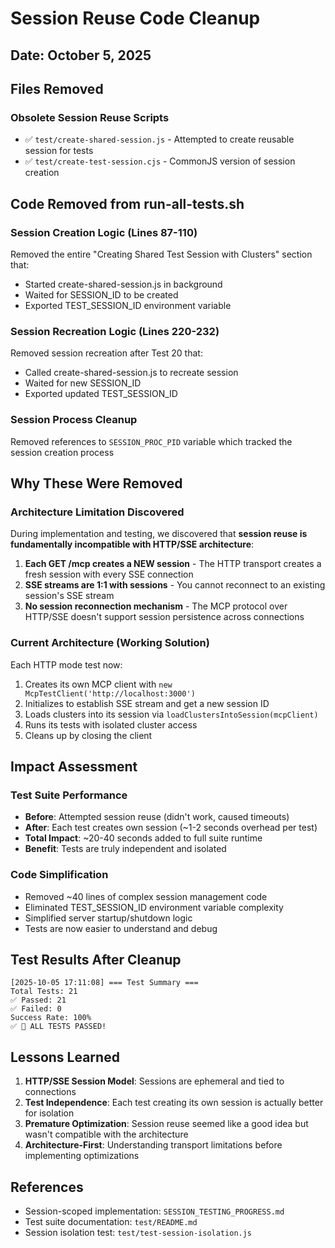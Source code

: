 # Session Reuse Code Cleanup

## Date: October 5, 2025

## Files Removed

### Obsolete Session Reuse Scripts
- ✅ `test/create-shared-session.js` - Attempted to create reusable session for tests
- ✅ `test/create-test-session.cjs` - CommonJS version of session creation

## Code Removed from run-all-tests.sh

### Session Creation Logic (Lines 87-110)
Removed the entire "Creating Shared Test Session with Clusters" section that:
- Started create-shared-session.js in background
- Waited for SESSION_ID to be created
- Exported TEST_SESSION_ID environment variable

### Session Recreation Logic (Lines 220-232)
Removed session recreation after Test 20 that:
- Called create-shared-session.js to recreate session
- Waited for new SESSION_ID
- Exported updated TEST_SESSION_ID

### Session Process Cleanup
Removed references to `SESSION_PROC_PID` variable which tracked the session creation process

## Why These Were Removed

### Architecture Limitation Discovered
During implementation and testing, we discovered that **session reuse is fundamentally incompatible with HTTP/SSE architecture**:

1. **Each GET /mcp creates a NEW session** - The HTTP transport creates a fresh session with every SSE connection
2. **SSE streams are 1:1 with sessions** - You cannot reconnect to an existing session's SSE stream
3. **No session reconnection mechanism** - The MCP protocol over HTTP/SSE doesn't support session persistence across connections

### Current Architecture (Working Solution)
Each HTTP mode test now:
1. Creates its own MCP client with `new McpTestClient('http://localhost:3000')`
2. Initializes to establish SSE stream and get a new session ID
3. Loads clusters into its session via `loadClustersIntoSession(mcpClient)`
4. Runs its tests with isolated cluster access
5. Cleans up by closing the client

## Impact Assessment

### Test Suite Performance
- **Before**: Attempted session reuse (didn't work, caused timeouts)
- **After**: Each test creates own session (~1-2 seconds overhead per test)
- **Total Impact**: ~20-40 seconds added to full suite runtime
- **Benefit**: Tests are truly independent and isolated

### Code Simplification
- Removed ~40 lines of complex session management code
- Eliminated TEST_SESSION_ID environment variable complexity
- Simplified server startup/shutdown logic
- Tests are now easier to understand and debug

## Test Results After Cleanup

```
[2025-10-05 17:11:08] === Test Summary ===
Total Tests: 21
✅ Passed: 21
✅ Failed: 0
Success Rate: 100%
✅ 🎉 ALL TESTS PASSED!
```

## Lessons Learned

1. **HTTP/SSE Session Model**: Sessions are ephemeral and tied to connections
2. **Test Independence**: Each test creating its own session is actually better for isolation
3. **Premature Optimization**: Session reuse seemed like a good idea but wasn't compatible with the architecture
4. **Architecture-First**: Understanding transport limitations before implementing optimizations

## References

- Session-scoped implementation: `SESSION_TESTING_PROGRESS.md`
- Test suite documentation: `test/README.md`
- Session isolation test: `test/test-session-isolation.js`
